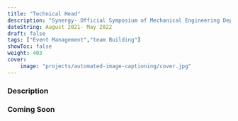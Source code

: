 ```yaml
---
title: "Technical Head"
description: "Synergy- Official Symposium of Mechanical Engineering Department NITT"
dateString: August 2021- May 2022
draft: false
tags: ["Event Management","team Building"]
showToc: false
weight: 403
cover:
    image: "projects/automated-image-captioning/cover.jpg"
--- 
```


### Description

### Coming Soon